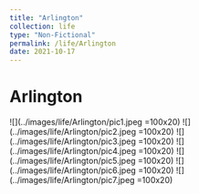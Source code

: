 ```yaml
---
title: "Arlington"
collection: life
type: "Non-Fictional"
permalink: /life/Arlington
date: 2021-10-17
---
```



# Arlington

![](../images/life/Arlington/pic1.jpeg =100x20)
![](../images/life/Arlington/pic2.jpeg =100x20)
![](../images/life/Arlington/pic3.jpeg =100x20)
![](../images/life/Arlington/pic4.jpeg =100x20)
![](../images/life/Arlington/pic5.jpeg =100x20)
![](../images/life/Arlington/pic6.jpeg =100x20)
![](../images/life/Arlington/pic7.jpeg =100x20)
